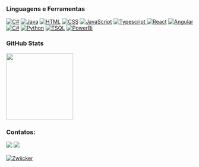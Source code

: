 <div align="left">
  <h3>Linguagens e Ferramentas</h3>
  <a href="https://github.com/Zwiicker?tab=repositories&q=&type=&language=c%23&sort="><img src="https://img.shields.io/badge/C%23-5C2D91?style=for-the-badge&logo=c-sharp&logoColor=white" alt="C#"/></a>
  <a href="https://github.com/Zwiicker?tab=repositories&q=&type=&language=java&sort="><img src="https://img.shields.io/badge/java-%23ED8B00.svg?style=for-the-badge&logo=java&logoColor=white" alt="Java"/></a>
  <a href="https://github.com/Zwiicker?tab=repositories&q=&type=&language=html&sort="><img src="https://img.shields.io/badge/HTML5-E34F26?style=for-the-badge&logo=html5&logoColor=white" alt="HTML"/></a>
  <a href="https://github.com/Zwiicker?tab=repositories&q=&type=&language=css&sort="><img src="https://img.shields.io/badge/CSS-239120?&style=for-the-badge&logo=css3&logoColor=white" alt="CSS"/></a>
  <a href="https://github.com/Zwiicker?tab=repositories&q=&type=&language=javascript&sort="><img src="https://img.shields.io/badge/JavaScript-F7DF1E?style=for-the-badge&logo=javascript&logoColor=black" alt="JavaScript"/></a>
  <a href="https://github.com/Zwiicker?tab=repositories&q=&type=&language=typescript&sort="><img src="https://img.shields.io/badge/TypeScript-007ACC?style=for-the-badge&logo=typescript&logoColor=white" alt="Typescript"/</a>
  </a><a href="https://github.com/Zwiicker?tab=repositories&q=&type=&language=html&sort="><img src="https://img.shields.io/badge/react-%2320232a.svg?style=for-the-badge&logo=react&logoColor=%2361DAFB"alt="React"/></a>
   <a href="https://github.com/Zwiicker?tab=repositories&q=&type=&language=angular&sort="><img src="https://img.shields.io/badge/Angular-DD0031?style=for-the-badge&logo=angular&logoColor=white" alt="Angular"/></a> 
    <a href="https://github.com/Zwiicker?tab=repositories&q=&type=&language=c%23&sort="><img src="https://img.shields.io/badge/.NET-5C2D91?style=for-the-badge&logo=.net&logoColor=white" alt="C#"/></a>
   <a href="https://github.com/Zwiicker?tab=repositories&q=&type=&language=python&sort="><img src="https://img.shields.io/badge/python-3670A0?style=for-the-badge&logo=python&logoColor=ffdd54" alt="Python"/></a>
  <a href="https://github.com/Zwiicker?tab=repositories&q=&type=&language=tsql&sort="><img src="https://img.shields.io/badge/Microsoft_SQL_Server-CC2927?style=for-the-badge&logo=microsoft-sql-server&logoColor=white" alt="TSQL"/></a>
    <a href="https://github.com/Zwiicker?tab=repositories&q=&type=&language=powerbi&sort="><img src="https://img.shields.io/badge/power_bi-F2C811?style=for-the-badge&logo=powerbi&logoColor=black" alt="PowerBi"/></a>
</div>
    
### GitHub Stats
<img height="180em" src="https://github-readme-stats-git-masterrstaa-rickstaa.vercel.app/api/top-langs/?username=Zwiicker&layout=compact&bg_color=000&border_color=30A3DC&title_color=E94D5F&text_color=FFF"/>


### Contatos:

<div>
<a href = "mailto:hickzwicker@gmail.com"><img src="https://img.shields.io/badge/Gmail-D14836?style=for-the-badge&logo=gmail&logoColor=white" target="_blank"></a>
<a href="https://www.linkedin.com/in/henriquezgm/" target="_blank"><img src="https://img.shields.io/badge/-LinkedIn-%230077B5?style=for-the-badge&logo=linkedin&logoColor=white"></a> 
<br>
<br>
<a href="https://visitor-badge.laobi.icu/"><img src="https://visitor-badge.laobi.icu/badge?page_id=Zwiicker" alt="Zwiicker"/></a>
